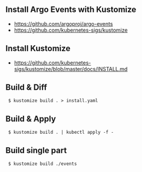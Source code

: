 ## Install Argo Events with Kustomize

 * https://github.com/argoproj/argo-events
 * https://github.com/kubernetes-sigs/kustomize

## Install Kustomize

 * https://github.com/kubernetes-sigs/kustomize/blob/master/docs/INSTALL.md

## Build & Diff

```
 $ kustomize build . > install.yaml
```

## Build & Apply

```
 $ kustomize build . | kubectl apply -f -
```

## Build single part

```
 $ kustomize build ./events
```
